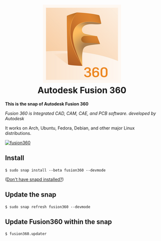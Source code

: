 <h1 align="center">
  <img src="snap/gui/fusion360.png" alt="Project">
  <br />
  Autodesk Fusion 360
</h1>

<b>This is the snap of Autodesk Fusion 360</b>
  
<i>Fusion 360 is Integrated CAD, CAM, CAE, and PCB software. developed by Autodesk</i>
  
It works on Arch, Ubuntu, Fedora, Debian, and other major Linux distributions.

[![fusion360](https://snapcraft.io/fusion360/badge.svg)](https://snapcraft.io/fusion360)



## Install

`$ sudo snap install --beta fusion360 --devmode`

([Don't have snapd installed?](https://snapcraft.io/docs/core/install))

## Update the snap

`$ sudo snap refresh fusion360 --devmode`

## Update Fusion360 within the snap

`$ fusion360.updater`
